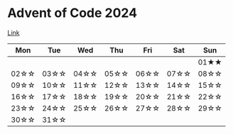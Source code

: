 # Advent of Code 2024
[Link](https://adventofcode.com/2024)

| Mon    | Tue |Wed    | Thu |Fri    | Sat | Sun |
| -------- | ------- | ------- | ------- | ------- | ------- | ------- |
|  |  |  |  |  |  | 01★★ |
| 02☆☆ | 03☆☆ | 04☆☆ | 05☆☆ | 06☆☆ | 07☆☆ | 08☆☆ |
| 09☆☆ | 10☆☆ | 11☆☆ | 12☆☆ | 13☆☆ | 14☆☆ | 15☆☆ |
| 16☆☆ | 17☆☆ | 18☆☆ | 19☆☆ | 20☆☆ | 21☆☆ | 22☆☆ |
| 23☆☆ | 24☆☆ | 25☆☆ | 26☆☆ | 27☆☆ | 28☆☆ | 29☆☆ |
| 30☆☆ | 31☆☆ |  |  |  |  |  |
